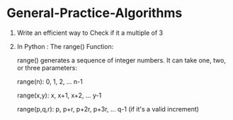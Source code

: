 # General-Practice-Algorithms
1. Write an efficient way to Check if it a multiple of 3
2. In Python :
   The range() Function:

    range() generates a sequence of integer numbers. It can take one, two, or three parameters:

    range(n): 0, 1, 2, ... n-1

    range(x,y): x, x+1, x+2, ... y-1

    range(p,q,r): p, p+r, p+2r, p+3r, ... q-1 (if it's a valid increment)
